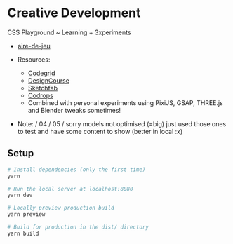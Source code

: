 # Creative Development

CSS Playground ~ Learning + 3xperiments

- [aire-de-jeu](https://creative-development.vercel.app/)

- Resources:

  - [Codegrid](https://www.youtube.com/channel/UC7pVho4O31FyfQsZdXWejEw)
  - [DesignCourse](https://www.youtube.com/channel/UCVyRiMvfUNMA1UPlDPzG5Ow)
  - [Sketchfab](https://sketchfab.com/)
  - [Codrops](https://tympanus.net/codrops/)
  - Combined with personal experiments using PixiJS, GSAP, THREE.js and Blender tweaks sometimes!

- Note: / 04 / 05 / sorry models not optimised (=big) just used those ones to test and have some content to show (better in local :x)

## Setup

```bash
# Install dependencies (only the first time)
yarn

# Run the local server at localhost:8080
yarn dev

# Locally preview production build
yarn preview

# Build for production in the dist/ directory
yarn build
```
